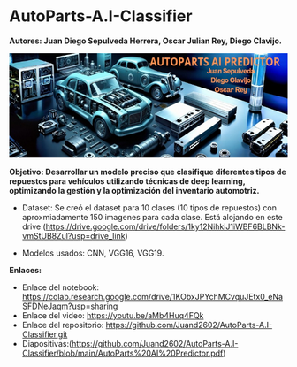 # AutoParts-A.I-Classifier

**Autores: Juan Diego Sepulveda Herrera, Oscar Julian Rey, Diego Clavijo.**

![](https://github.com/Juand2602/AutoParts-A.I-Classifier/blob/main/AutoParts.jpeg)

**Objetivo: Desarrollar un modelo preciso que clasifique diferentes tipos de repuestos para vehículos utilizando técnicas de deep learning, optimizando la gestión y la optimización del inventario automotriz.**

- Dataset: Se creó el dataset para 10 clases (10 tipos de repuestos) con aproxmiadamente 150 imagenes para cada clase. Está alojando en este drive (https://drive.google.com/drive/folders/1ky12NihkiJ1iWBF6BLBNk-vmStUB8Zul?usp=drive_link)

- Modelos usados: CNN, VGG16, VGG19.

**Enlaces:**
- Enlace del notebook: https://colab.research.google.com/drive/1KObxJPYchMCvquJEtx0_eNaSFDNeJaqm?usp=sharing
- Enlace del video: https://youtu.be/aMb4Huq4FQk 
- Enlace del repositorio: https://github.com/Juand2602/AutoParts-A.I-Classifier.git
- Diapositivas:(https://github.com/Juand2602/AutoParts-A.I-Classifier/blob/main/AutoParts%20AI%20Predictor.pdf)
